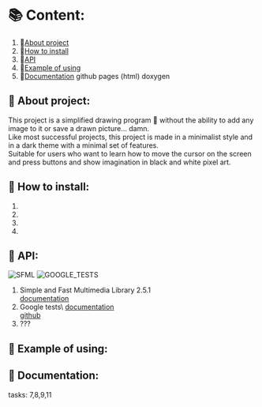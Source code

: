 # :books: Content:
1. :blue_book:[About project](https://github.com/Ruhrozz/SFML_test#about-project)
2. :green_book:[How to install](https://github.com/Ruhrozz/SFML_test#how-to-install)
3. :ledger:[API](https://github.com/Ruhrozz/SFML_test/#api)
4. :orange_book:[Example of using](https://github.com/Ruhrozz/SFML_test#example-of-using)
5. :closed_book:[Documentation](https://github.com/Ruhrozz/SFML_test#documentation) github pages (html) doxygen

## :blue_book: About project:

This project is a simplified drawing program :art: without the ability to add any image to it or save a drawn picture... damn.\
Like most successful projects, this project is made in a minimalist style and in a dark theme with a minimal set of features.\
Suitable for users who want to learn how to move the cursor on the screen and press buttons and show imagination in black and white pixel art.

## :green_book: How to install:
1.
2.
3.
4.

## :ledger: API:
![SFML](https://camo.githubusercontent.com/f1cd6496aa46486fae925d16a7eac97db76be820a37cb33ad2bc7cedf4191183/68747470733a2f2f7777772e73666d6c2d6465762e6f72672f696d616765732f6c6f676f2e706e67)
![GOOGLE_TESTS](https://user-images.githubusercontent.com/72031225/169479448-7ed0b186-c025-4bc6-83ae-ca751057bb49.png)

1. Simple and Fast Multimedia Library 2.5.1\
[documentation](https://www.sfml-dev.org/documentation/2.5.1/)
2. Google tests\ 
[documentation](https://google.github.io/googletest/)\
[github](https://github.com/google/googletest)
3. ???

## :orange_book: Example of using:

## :closed_book: Documentation:


tasks: 7,8,9,11
